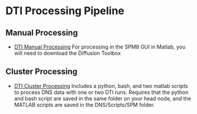 # DTI Processing Pipeline

## Manual Processing

 - [DTI Manual Processing](dti-manual-processing.md)  For processing in the SPM8 GUI in Matlab, you will need to download the Diffusion Toolbox 

## Cluster Processing

 - [DTI Cluster Processing](dti-cluster-processing.md) Includes a python, bash, and two matlab scripts to process DNS data with one or two DTI runs.  Requires that the python and bash script are saved in the same folder on your head node, and the MATLAB scripts are saved in the DNS/Scripts/SPM folder.
